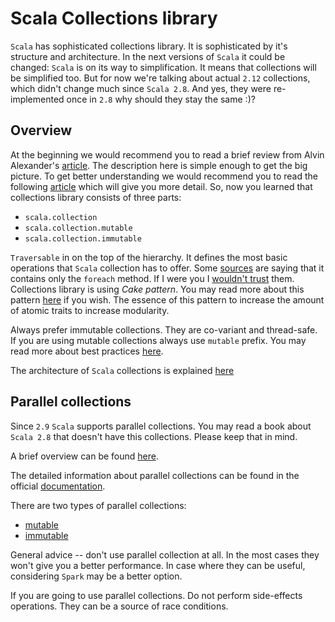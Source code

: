 Scala Collections library
=========================

`Scala` has sophisticated collections library. It is sophisticated by it's
structure and architecture. In the next versions of `Scala` it could be changed:
`Scala` is on its way to simplification. It means that collections will be
simplified too. But for now we're talking about actual `2.12` collections, which
didn't change much since `Scala 2.8`. And yes, they were re-implemented once in
`2.8` why should they stay the same :)?

## Overview
At the beginning we would recommend you to read a brief review from Alvin
Alexander's [article][overview_1_aa]. The description here is simple enough to
get the big picture. To get better understanding we would recommend you to read
the following [article][overview_2] which will give you more detail. So, now you
learned that collections library consists of three parts:

  - `scala.collection`
  - `scala.collection.mutable`
  - `scala.collection.immutable`

`Traversable` in on the top of the hierarchy. It defines the most basic
operations that `Scala` collection has to offer. Some [sources][lacks_truth] are
saying that it contains only the `foreach` method. If I were you I
[wouldn't trust][methods_from_traversable_like] them. Collections library is
using *Cake pattern*. You may read more about this pattern [here][cake_pattern]
if you wish. The essence of this pattern to increase the amount of atomic traits
to increase modularity.

Always prefer immutable collections. They are co-variant and thread-safe. If
you are using mutable collections always use `mutable` prefix. You may read
more about best practices [here][collections_best_practices].

The architecture of `Scala` collections is explained [here][arch]


## Parallel collections
Since `2.9` `Scala` supports parallel collections. You may read a book about
`Scala 2.8` that doesn't have this collections. Please keep that in mind.

A brief overview can be found [here][parallel_brief].

The detailed information about parallel collections can be found in the official
[documentation][parallel_doc].

There are two types of parallel collections:

  - [mutable][parallel_mutable]
  - [immutable][parallel_immutable]

General advice -- don't use parallel collection at all. In the most cases they
won't give you a better performance. In case where they can be useful,
considering `Spark` may be a better option.

If you are going to use parallel collections. Do not perform side-effects
operations. They can be a source of race conditions.

[overview_1_aa]: http://alvinalexander.com/scala/understanding-scala-collections-hierarchy-cookbook
[overview_2]: http://www.47deg.com/blog/adventures-with-scala-collections
[lacks_truth]: http://www.deadcoderising.com/scala-collections-the-basics/
[methods_from_traversable_like]: http://bit.ly/2hX38tv
[cake_pattern]: http://www.cakesolutions.net/teamblogs/2011/12/19/cake-pattern-in-depth
[collections_best_practices]: https://twitter.github.io/effectivescala/#Collections-Use

[arch]: http://docs.scala-lang.org/overviews/core/architecture-of-scala-collections.html

[parallel_brief]: http://alvinalexander.com/scala/how-to-use-parallel-collections-in-scala-performance
[parallel_doc]: http://docs.scala-lang.org/overviews/parallel-collections/overview.html
[parallel_immutable]: https://www.scala-lang.org/api/current/index.html#scala.collection.parallel.immutable.package
[parallel_mutable]: http://www.scala-lang.org/api/current/index.html#scala.collection.parallel.mutable.package

